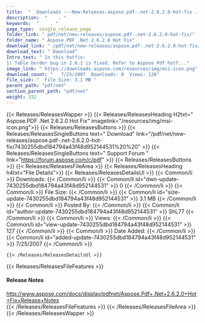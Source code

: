 ```yaml
---
title:  "  Downloads ---New-Releases-aspose.pdf-.net-2.6.2.0-hot-fix . " 
description:  "    . " 
keywords:  "    . " 
page_type:  single_release_page
folder_link: " pdf/net/new-releases/aspose.pdf-.net-2.6.2.0-hot-fix/"
folder_name: " Aspose.PDF .Net 2.6.2.0 Hot Fix"
download_link: " /pdf/net/new-releases/aspose.pdf-.net-2.6.2.0-hot-fix/7430255dbd184794a43f48d952144531"
download_text: " Download"
Intro_text: " In this hotfix:
1) Table border bug in 2.6.1 is fixed. Refer to Aspose Pdf hotf..."
image_link: " https://downloads.aspose.com/resources/img/msi-icon.png"
download_count: "   7/25/2007  Downloads: 0  Views: 126"
file_size: "  File Size: 3.1 MB "
parent_path: "pdf/net"
section_parent_path: "pdf/net"
weight: 332 
---
```


{{< Releases/ReleasesWapper >}}
  {{< Releases/ReleasesHeading H2txt=" Aspose.PDF .Net 2.6.2.0 Hot Fix" imagelink="/resources/img/msi-icon.png">}}
  {{< Releases/ReleasesButtons >}}
    {{< Releases/ReleasesSingleButtons text=" Download" link="/pdf/net/new-releases/aspose.pdf-.net-2.6.2.0-hot-fix/7430255dbd184794a43f48d952144531%20%20" >}}
    {{< Releases/ReleasesSingleButtons text=" Support Forum " link="https://forum.aspose.com/c/pdf" >}}
  {{< Releases/ReleasesButtons >}}
  {{< Releases/ReleasesFileArea >}}
    {{< Releases/ReleasesHeading h4txt="File Details">}}
    {{< Releases/ReleasesDetailsUl >}}
            {{< Common/li  >}} Downloads: {{< /Common/li >}} 
      {{< Common/li id="dwn-update-7430255dbd184794a43f48d952144531" >}} 0 {{< /Common/li >}} 
      {{< Common/li  >}} File Size: {{< /Common/li >}} 
      {{< Common/li id="size-update-7430255dbd184794a43f48d952144531" >}} 3.1 MB {{< /Common/li >}} 
      {{< Common/li  >}} Posted By: {{< /Common/li >}} 
      {{< Common/li id="author-update-7430255dbd184794a43f48d952144531" >}} ShL77 {{< /Common/li >}} 
      {{< Common/li  >}} Views: {{< /Common/li >}} 
      {{< Common/li id="view-update-7430255dbd184794a43f48d952144531" >}} 127 {{< /Common/li >}} 
      {{< Common/li  >}} Date Added: {{< /Common/li >}} 
      {{< Common/li id="added-update-7430255dbd184794a43f48d952144531" >}} 7/25/2007 {{< /Common/li >}} 

    {{< /Releases/ReleasesDetailsUl >}}

  {{< Releases/ReleasesFileFeatures >}}
      <h4>Release Notes</h4><div><a href="http://www.aspose.com/docs/display/pdfnet/Aspose.Pdf+.Net+2.6.2.0+Hot+Fix+Release+Notes">http://www.aspose.com/docs/display/pdfnet/Aspose.Pdf+.Net+2.6.2.0+Hot+Fix+Release+Notes</a></div>
  {{< /Releases/ReleasesFileFeatures >}}
 {{< /Releases/ReleasesFileArea >}}
{{< /Releases/ReleasesWapper >}}


